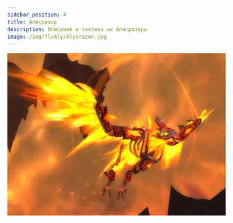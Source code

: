 ```yaml
---
sidebar_position: 4
title: Алисразор
description: Описание и тактика на Алисразора
image: /img/fl/Aly/Alysrazor.jpg
---
```


<div className="text--center">

![Aly](/img/fl/Aly/Alysrazor.jpg)
</div>